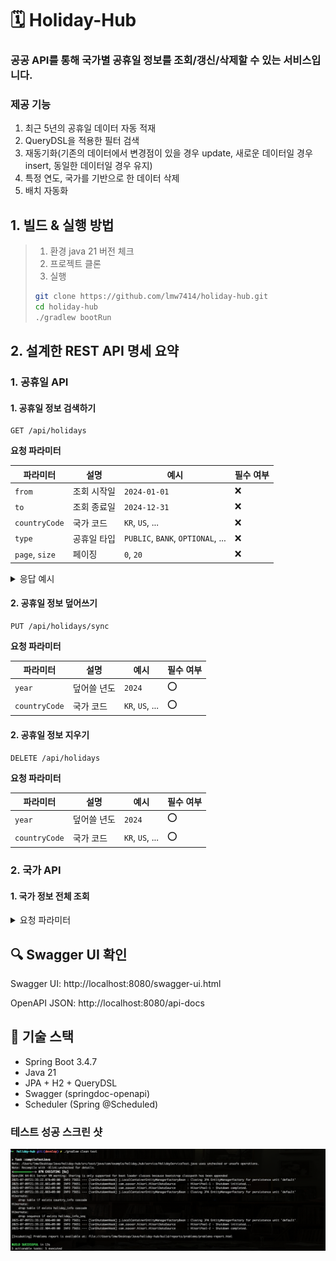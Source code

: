 # 🗓️ Holiday-Hub
### 공공 API를 통해 국가별 공휴일 정보를 조회/갱신/삭제할 수 있는 서비스입니다.

### 제공 기능
1. 최근 5년의 공휴일 데이터 자동 적재
2. QueryDSL을 적용한 필터 검색
3. 재동기화(기존의 데이터에서 변경점이 있을 경우 update, 새로운 데이터일 경우 insert, 동일한 데이터일 경우 유지)
4. 특정 연도, 국가를 기반으로 한 데이터 삭제
5. 배치 자동화


## 1. 빌드 & 실행 방법
>1. 환경 java 21 버전 체크
>2. 프로젝트 클론
>3. 실행
>```bash
>git clone https://github.com/lmw7414/holiday-hub.git
>cd holiday-hub
>./gradlew bootRun
>```

## 2. 설계한 REST API 명세 요약
### 1. 공휴일 API
#### 1. 공휴일 정보 검색하기
```aiignore
GET /api/holidays
```
**요청 파라미터**

| 파라미터           | 설명     | 예시                                | 필수 여부 |
| -------------- | ------ | --------------------------------- | ----- |
| `from`         | 조회 시작일 | `2024-01-01`                      | ❌     |
| `to`           | 조회 종료일 | `2024-12-31`                      | ❌     |
| `countryCode`  | 국가 코드  | `KR`, `US`, ...                   | ❌     |
| `type`         | 공휴일 타입 | `PUBLIC`, `BANK`, `OPTIONAL`, ... | ❌     |
| `page`, `size` | 페이징    | `0`, `20`                         | ❌     |

<details>
<summary>응답 예시</summary>
<div markdown="1">

```json
{
  "content": [
    {
      "date": "2020-01-01",
      "localName": "새해",
      "name": "New Year's Day",
      "countryCode": "KR",
      "fixed": false,
      "global": true,
      "counties": null,
      "launchYear": null,
      "types": [
        "PUBLIC"
      ]
    }
  ],
  "pageable": {
    "pageNumber": 0,
    "pageSize": 1,
    "sort": {
      "empty": true,
      "sorted": false,
      "unsorted": true
    },
    "offset": 0,
    "unpaged": false,
    "paged": true
  },
  "last": false,
  "totalPages": 76,
  "totalElements": 76,
  "first": true,
  "size": 1,
  "number": 0,
  "sort": {
    "empty": true,
    "sorted": false,
    "unsorted": true
  },
  "numberOfElements": 1,
  "empty": false
}
```

</div>
</details>

#### 2. 공휴일 정보 덮어쓰기
```aiignore
PUT /api/holidays/sync
```
**요청 파라미터**

| 파라미터          | 설명     | 예시                          | 필수 여부 |
|---------------|--------| --------------------------- | --- |
| `year`        | 덮어쓸 년도 | `2024`                      |   ⭕  |
| `countryCode` | 국가 코드  | `KR`, `US`, ...             | ⭕    |

#### 2. 공휴일 정보 지우기
```aiignore
DELETE /api/holidays
```
**요청 파라미터**

| 파라미터          | 설명     | 예시                          | 필수 여부 |
|---------------|--------| --------------------------- | --- |
| `year`        | 덮어쓸 년도 | `2024`                      |   ⭕  |
| `countryCode` | 국가 코드  | `KR`, `US`, ...             | ⭕    |

### 2. 국가 API
#### 1. 국가 정보 전체 조회

<details>
<summary>요청 파라미터</summary>
<div markdown="1">

```json
[
  {
    "countryCode": "string",
    "name": "string"
  }
]
```

</div>
</details>

## 🔍 Swagger UI 확인
Swagger UI: http://localhost:8080/swagger-ui.html

OpenAPI JSON: http://localhost:8080/api-docs

## 📂 기술 스택
- Spring Boot 3.4.7
- Java 21
- JPA + H2 + QueryDSL
- Swagger (springdoc-openapi)
- Scheduler (Spring @Scheduled)

### 테스트 성공 스크린 샷
![테스트_성공_스크린샷](/document/test_success_screenshot.png)
